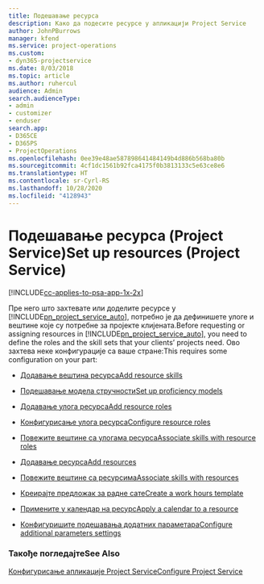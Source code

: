 ```yaml
---
title: Подешавање ресурса
description: Како да подесите ресурсе у апликацији Project Service
author: JohnPBurrows
manager: kfend
ms.service: project-operations
ms.custom:
- dyn365-projectservice
ms.date: 8/03/2018
ms.topic: article
ms.author: ruhercul
audience: Admin
search.audienceType:
- admin
- customizer
- enduser
search.app:
- D365CE
- D365PS
- ProjectOperations
ms.openlocfilehash: 0ee39e48ae587898641484149b4d886b568ba80b
ms.sourcegitcommit: 4cf1dc1561b92fca4175f0b3813133c5e63ce8e6
ms.translationtype: HT
ms.contentlocale: sr-Cyrl-RS
ms.lasthandoff: 10/28/2020
ms.locfileid: "4128943"
---
```

# <a name="set-up-resources-project-service"></a><span data-ttu-id="b0721-103">Подешавање ресурса (Project Service)</span><span class="sxs-lookup"><span data-stu-id="b0721-103">Set up resources (Project Service)</span></span>

[!INCLUDE[cc-applies-to-psa-app-1x-2x](../includes/cc-applies-to-psa-app-1x-2x.md)]

<span data-ttu-id="b0721-104">Пре него што захтевате или доделите ресурсе у [!INCLUDE[pn_project_service_auto](../includes/pn-project-service-auto.md)], потребно је да дефинишете улоге и вештине које су потребне за пројекте клијената.</span><span class="sxs-lookup"><span data-stu-id="b0721-104">Before requesting or assigning resources in [!INCLUDE[pn_project_service_auto](../includes/pn-project-service-auto.md)], you need to define the roles and the skill sets that your clients’ projects need.</span></span> <span data-ttu-id="b0721-105">Ово захтева неке конфигурације са ваше стране:</span><span class="sxs-lookup"><span data-stu-id="b0721-105">This requires some configuration on your part:</span></span>  
  
-   [<span data-ttu-id="b0721-106">Додавање вештина ресурса</span><span class="sxs-lookup"><span data-stu-id="b0721-106">Add resource skills</span></span>](../psa/add-resource-skills.md)  
  
-   [<span data-ttu-id="b0721-107">Подешавање модела стручности</span><span class="sxs-lookup"><span data-stu-id="b0721-107">Set up proficiency models</span></span>](../psa/set-up-proficiency-models.md)  
  
-   [<span data-ttu-id="b0721-108">Додавање улога ресурса</span><span class="sxs-lookup"><span data-stu-id="b0721-108">Add resource roles</span></span>](../psa/add-resource-roles.md)  
  
-   [<span data-ttu-id="b0721-109">Конфигурисање улога ресурса</span><span class="sxs-lookup"><span data-stu-id="b0721-109">Configure resource roles</span></span>](../psa/configure-resource-roles.md)  
  
-   [<span data-ttu-id="b0721-110">Повежите вештине са улогама ресурса</span><span class="sxs-lookup"><span data-stu-id="b0721-110">Associate skills with resource roles</span></span>](../psa/associate-skills-with-resource-roles.md)  
  
-   [<span data-ttu-id="b0721-111">Додавање ресурса</span><span class="sxs-lookup"><span data-stu-id="b0721-111">Add resources</span></span>](../psa/add-resources.md)  
  
-   [<span data-ttu-id="b0721-112">Повежите вештине са ресурсима</span><span class="sxs-lookup"><span data-stu-id="b0721-112">Associate skills with resources</span></span>](../psa/associate-skills-with-resources.md)  
  
-   [<span data-ttu-id="b0721-113">Креирајте предложак за радне сате</span><span class="sxs-lookup"><span data-stu-id="b0721-113">Create a work hours template</span></span>](../psa/create-work-hours-template.md)  
  
-   [<span data-ttu-id="b0721-114">Примените у календар на ресурс</span><span class="sxs-lookup"><span data-stu-id="b0721-114">Apply a calendar to a resource</span></span>](../psa/apply-calendar-resource.md)  
  
-   [<span data-ttu-id="b0721-115">Конфигуришите подешавања додатних параметара</span><span class="sxs-lookup"><span data-stu-id="b0721-115">Configure additional parameters settings</span></span>](../psa/configure-additional-parameters-settings.md)  
  
### <a name="see-also"></a><span data-ttu-id="b0721-116">Такође погледајте</span><span class="sxs-lookup"><span data-stu-id="b0721-116">See Also</span></span>  
 [<span data-ttu-id="b0721-117">Конфигурисање апликације Project Service</span><span class="sxs-lookup"><span data-stu-id="b0721-117">Configure Project Service</span></span>](../psa/configure.md)
